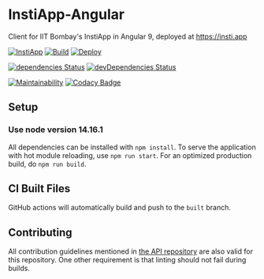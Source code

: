 # InstiApp-Angular
Client for IIT Bombay's InstiApp in Angular 9, deployed at https://insti.app

[![InstiApp](https://insti.app/instiapp-badge-gh.svg)](https://insti.app)
[![Build](https://github.com/wncc/instiapp-angular/workflows/Build/badge.svg)](https://github.com/wncc/instiapp-angular/actions)
[![Deploy](https://github.com/wncc/instiapp-angular/workflows/Deploy/badge.svg)](https://github.com/wncc/instiapp-angular/tree/built)

[![dependencies Status](https://david-dm.org/wncc/instiapp-angular/status.svg)](https://david-dm.org/wncc/instiapp-angular)
[![devDependencies Status](https://david-dm.org/wncc/instiapp-angular/dev-status.svg)](https://david-dm.org/wncc/instiapp-angular?type=dev)

[![Maintainability](https://api.codeclimate.com/v1/badges/894cec445d6507da11dc/maintainability)](https://codeclimate.com/github/wncc/instiapp-angular/maintainability)
[![Codacy Badge](https://api.codacy.com/project/badge/Grade/13a3b7f7ac724c589bab82b14e4f9201)](https://www.codacy.com/gh/wncc/instiapp-angular?utm_source=github.com&amp;utm_medium=referral&amp;utm_content=wncc/instiapp-angular&amp;utm_campaign=Badge_Grade)

## Setup
### Use node version 14.16.1
All dependencies can be installed with `npm install`. To serve the application with hot module reloading, use `npm run start`. For an optimized production build, do `npm run build`.

## CI Built Files
GitHub actions will automatically build and push to the `built` branch.

## Contributing
All contribution guidelines mentioned in [the API repository](https://github.com/wncc/instiapp-api) are also valid for this repository. One other requirement is that linting should not fail during builds.
